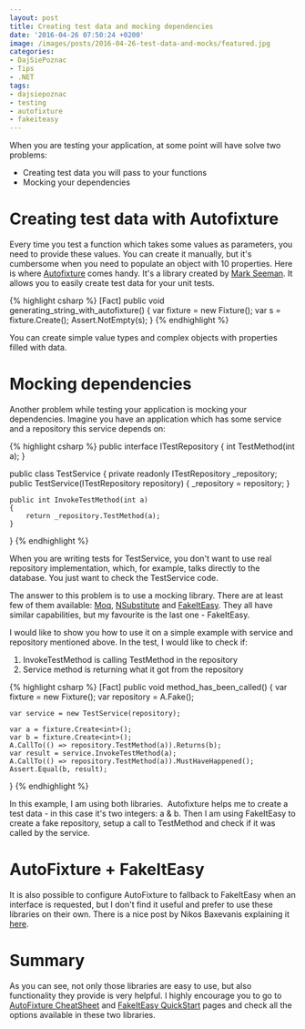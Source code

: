 ```yaml
---
layout: post
title: Creating test data and mocking dependencies
date: '2016-04-26 07:50:24 +0200'
image: /images/posts/2016-04-26-test-data-and-mocks/featured.jpg
categories:
- DajSiePoznac
- Tips
- .NET
tags:
- dajsiepoznac
- testing
- autofixture
- fakeiteasy
---
```

When you are testing your application, at some point will have solve two problems:

* Creating test data you will pass to your functions 
* Mocking your dependencies

# Creating test data with Autofixture
Every time you test a function which takes some values as parameters, you need to provide these values. You can create it manually, but it's cumbersome when you need to populate an object with 10 properties. Here is where [Autofixture](https://github.com/AutoFixture) comes handy. It's a library created by [Mark Seeman](http://blog.ploeh.dk/). It allows you to easily create test data for your unit tests. 

{% highlight csharp %}
[Fact]
public void generating_string_with_autofixture()
{
    var fixture = new Fixture();
    var s = fixture.Create<string>();
    Assert.NotEmpty(s);
}
{% endhighlight %}

You can create simple value types and complex objects with properties filled with data. 

# Mocking dependencies
Another problem while testing your application is mocking your dependencies. Imagine you have an application which has some service and a repository this service depends on: 

{% highlight csharp %}
public interface ITestRepository
{
    int TestMethod(int a);
}

public class TestService
{
    private readonly ITestRepository _repository;
    public TestService(ITestRepository repository)
    {
        _repository = repository;
    }

    public int InvokeTestMethod(int a)
    {
        return _repository.TestMethod(a);
    }
}
{% endhighlight %}

When you are writing tests for TestService, you don't want to use real repository implementation, which, for example, talks directly to the database. You just want to check the TestService code. 

The answer to this problem is to use a mocking library. There are at least few of them available: [Moq](https://github.com/Moq/moq4/wiki/Quickstart), [NSubstitute](http://nsubstitute.github.io/) and [FakeItEasy](https://fakeiteasy.github.io/). They all have similar capabilities, but my favourite is the last one - FakeItEasy. 

I would like to show you how to use it on a simple example with service and repository mentioned above. In the test, I would like to check if: 

1. InvokeTestMethod is calling TestMethod in the repository
1. Service method is returning what it got from the repository

{% highlight csharp %}
[Fact]
public void method_has_been_called()
{
    var fixture = new Fixture();
    var repository = A.Fake<itestrepository>();

    var service = new TestService(repository);

    var a = fixture.Create<int>();
    var b = fixture.Create<int>();
    A.CallTo(() => repository.TestMethod(a)).Returns(b);
    var result = service.InvokeTestMethod(a);
    A.CallTo(() => repository.TestMethod(a)).MustHaveHappened();
    Assert.Equal(b, result);
}
{% endhighlight %}

In this example, I am using both libraries.&nbsp; Autofixture helps me to create a test data - in this case it's two integers: a & b. Then I am using FakeItEasy to create a fake repository, setup a call to TestMethod and check if it was called by the service. 

# AutoFixture + FakeItEasy
It is also possible to configure AutoFixture to fallback to FakeItEasy when an interface is requested, but I don't find it useful and prefer to use these libraries on their own. There is a nice post by Nikos Baxevanis explaining it [here](http://blog.nikosbaxevanis.com/2011/12/14/auto-mocking-with-fakeiteasy-and-autofixture/).

# Summary

As you can see, not only those libraries are easy to use, but also functionality they provide is very helpful. I highly encourage you to go to [AutoFixture CheatSheet](https://github.com/AutoFixture/AutoFixture/wiki/Cheat-Sheet) and [FakeItEasy QuickStart](http://fakeiteasy.readthedocs.org/en/stable/quickstart/) pages and check all the options available in these two libraries. 



